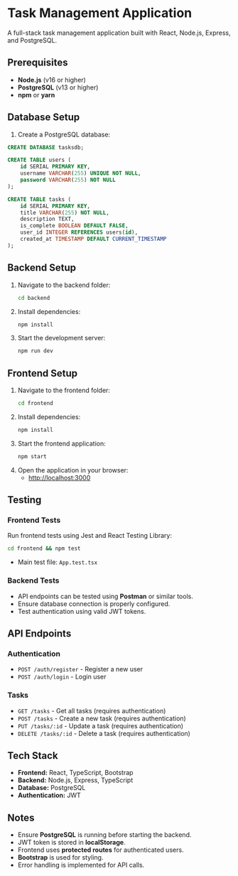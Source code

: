 # Task Management Application

A full-stack task management application built with React, Node.js, Express, and PostgreSQL.

## Prerequisites

- **Node.js** (v16 or higher)
- **PostgreSQL** (v13 or higher)
- **npm** or **yarn**

## Database Setup

1. Create a PostgreSQL database:

```sql
CREATE DATABASE tasksdb;

CREATE TABLE users (
    id SERIAL PRIMARY KEY,
    username VARCHAR(255) UNIQUE NOT NULL,
    password VARCHAR(255) NOT NULL
);

CREATE TABLE tasks (
    id SERIAL PRIMARY KEY,
    title VARCHAR(255) NOT NULL,
    description TEXT,
    is_complete BOOLEAN DEFAULT FALSE,
    user_id INTEGER REFERENCES users(id),
    created_at TIMESTAMP DEFAULT CURRENT_TIMESTAMP
);
```

## Backend Setup

1. Navigate to the backend folder:
    ```sh
    cd backend
    ```
2. Install dependencies:
    ```sh
    npm install
    ```
3. Start the development server:
    ```sh
    npm run dev
    ```

## Frontend Setup

1. Navigate to the frontend folder:
    ```sh
    cd frontend
    ```
2. Install dependencies:
    ```sh
    npm install
    ```
3. Start the frontend application:
    ```sh
    npm start
    ```
4. Open the application in your browser:
    - [http://localhost:3000](http://localhost:3000)

## Testing

### Frontend Tests
Run frontend tests using Jest and React Testing Library:
```sh
cd frontend && npm test
```
- Main test file: `App.test.tsx`

### Backend Tests
- API endpoints can be tested using **Postman** or similar tools.
- Ensure database connection is properly configured.
- Test authentication using valid JWT tokens.

## API Endpoints

### Authentication
- `POST /auth/register` - Register a new user
- `POST /auth/login` - Login user

### Tasks
- `GET /tasks` - Get all tasks (requires authentication)
- `POST /tasks` - Create a new task (requires authentication)
- `PUT /tasks/:id` - Update a task (requires authentication)
- `DELETE /tasks/:id` - Delete a task (requires authentication)

## Tech Stack

- **Frontend:** React, TypeScript, Bootstrap
- **Backend:** Node.js, Express, TypeScript
- **Database:** PostgreSQL
- **Authentication:** JWT


## Notes

- Ensure **PostgreSQL** is running before starting the backend.
- JWT token is stored in **localStorage**.
- Frontend uses **protected routes** for authenticated users.
- **Bootstrap** is used for styling.
- Error handling is implemented for API calls.


